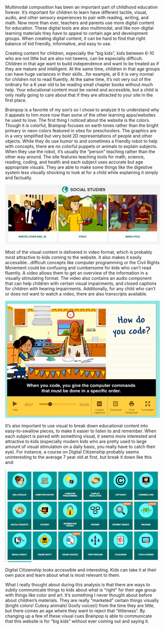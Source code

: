 Multimodal composition has been an important part of childhood education forever. It’s important for children to learn have different tactile, visual, audio, and other sensory experiences to pair with reading, writing, and math. Now more than ever, teachers and parents use more digital content for education. These digital tools are also multimodal, and like non-digital learning materials they have to appeal to certain age and development groups. When creating digital content, it can be hard to find that right balance of kid friendly, informative, and easy to use.

Creating content for children, especially the “big kids”, kids between 6-10 who are not little but are also not tweens, can be especially difficult. Children in that age want to build independence and want to be treated as if they are mature and intelligent. At the same time, children in that age groups can have huge variances in their skills…for example, at 6 it is very normal for children not to read fluently. At the same time, it’s not very out of the ordinary for a 6 year old to be reading small chapter books without much help. Your educational content must be varied and accessible, but a child is only really going to care about that if they are attracted to your site in the first place.

Brainpop is a favorite of my son’s so I chose to analyze it to understand why it appeals to him more now than some of the other learning apps/websites he used to love. The first thing I noticed about the website is the colors. Though it is colorful, Brainpop focuses on earth tones rather than the bright primary or neon colors featured in sites for preschoolers. The graphics are in a very simplified but very bold 2D representations of people and other objects. While they do use humor to and sometimes a friendly robot to help with concepts, there are no colorful puppets or animals to explain subjects. When they use the robot, it’s usually the “person” teaching rather than the other way around. The site features teaching tools for math, science, reading, coding, and health and each subject uses accurate but age appropriate visuals. They are able to make some things like the digestive system less visually shocking to look at for a child while explaining it simply and factually.

![](/assets/gitbook1.JPG)

Most of the visual content is delivered in video format, which is probably most attractive to kids coming to the website. It also makes it easily accessible…difficult concepts like computer programming or the Civil Rights Movement could be confusing and cumbersome for kids who can’t read fluently. A video allows them to get an overview of the information in a visually stimulating format. The video also contains an audio component that can help children with certain visual impairments, and closed captions for children with hearing impairments. Additionally, for any child who can’t or does not want to watch a video, there are also transcripts available.

![](/assets/gitbook2.JPG)

It’s also important to use visual to break down educational content into easy-to-swallow pieces, to make it easier to listen to and remember. When each subject is paired with something visual, it seems more interested and attractive to kids \(especially modern kids who are pretty used to large amount of visual stimulation on a daily basis, you really have to catch their eye\). For instance, a course on Digital Citizenship probably seems uninteresting to the average 7 year old at first, but break it down like this and:

![](/assets/gitbook3.JPG)

Digital Citizenship looks accessible and interesting. Kids can take it at their own pace and learn about what is most relevant to them.

What I really thought about during this analysis is that there are ways to subtly communicate things to kids about what is “right” for their age group with things like color and art. It’s something I never thought about before about children’s materials. They are really “marketed” certain things visually \(bright colors! Cutesy animals! Goofy voices!\) from the time they are little, but there comes an age where they want to reject that “littleness”. By changing up a few of these visual cues Brainpop is able to communicate that this website is for “big kids” without ever coming out and saying it.



